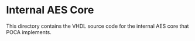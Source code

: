 # Internal AES Core

This directory contains the VHDL source code for the internal AES core that POCA implements.
